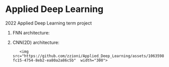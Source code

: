 # Applied Deep Learning

2022 Applied Deep Learning term project


1) FNN architecture:



2) CNN(2D) architecture:

          <img src="https://github.com/zzioni/Applied_Deep_Learning/assets/106359887/88424837-fc15-4754-8eb2-ea80a2a86c5b"  width="300">


